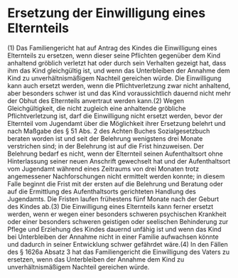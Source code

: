 # Ersetzung der Einwilligung eines Elternteils

(1) Das Familiengericht hat auf Antrag des Kindes die Einwilligung eines Elternteils zu ersetzen, wenn dieser seine Pflichten gegenüber dem Kind anhaltend gröblich verletzt hat oder durch sein Verhalten gezeigt hat, dass ihm das Kind gleichgültig ist, und wenn das Unterbleiben der Annahme dem Kind zu unverhältnismäßigem Nachteil gereichen würde. Die Einwilligung kann auch ersetzt werden, wenn die Pflichtverletzung zwar nicht anhaltend, aber besonders schwer ist und das Kind voraussichtlich dauernd nicht mehr der Obhut des Elternteils anvertraut werden kann.(2) Wegen Gleichgültigkeit, die nicht zugleich eine anhaltende gröbliche Pflichtverletzung ist, darf die Einwilligung nicht ersetzt werden, bevor der Elternteil vom Jugendamt über die Möglichkeit ihrer Ersetzung belehrt und nach Maßgabe des § 51 Abs. 2 des Achten Buches Sozialgesetzbuch beraten worden ist und seit der Belehrung wenigstens drei Monate verstrichen sind; in der Belehrung ist auf die Frist hinzuweisen. Der Belehrung bedarf es nicht, wenn der Elternteil seinen Aufenthaltsort ohne Hinterlassung seiner neuen Anschrift gewechselt hat und der Aufenthaltsort vom Jugendamt während eines Zeitraums von drei Monaten trotz angemessener Nachforschungen nicht ermittelt werden konnte; in diesem Falle beginnt die Frist mit der ersten auf die Belehrung und Beratung oder auf die Ermittlung des Aufenthaltsorts gerichteten Handlung des Jugendamts. Die Fristen laufen frühestens fünf Monate nach der Geburt des Kindes ab.(3) Die Einwilligung eines Elternteils kann ferner ersetzt werden, wenn er wegen einer besonders schweren psychischen Krankheit oder einer besonders schweren geistigen oder seelischen Behinderung zur Pflege und Erziehung des Kindes dauernd unfähig ist und wenn das Kind bei Unterbleiben der Annahme nicht in einer Familie aufwachsen könnte und dadurch in seiner Entwicklung schwer gefährdet wäre.(4) In den Fällen des § 1626a Absatz 3 hat das Familiengericht die Einwilligung des Vaters zu ersetzen, wenn das Unterbleiben der Annahme dem Kind zu unverhältnismäßigem Nachteil gereichen würde. 

